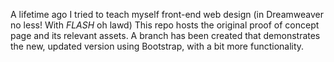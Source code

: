 A lifetime ago I tried to teach myself front-end web design (in Dreamweaver no less! With *FLASH* oh lawd) This repo hosts the original proof of concept page and its relevant assets. A branch has been created that demonstrates the new, updated version using Bootstrap, with a bit more functionality.